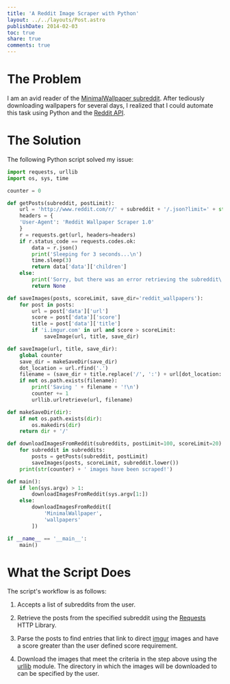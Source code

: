 ```yaml
---
title: 'A Reddit Image Scraper with Python'
layout: ../../layouts/Post.astro
publishDate: 2014-02-03
toc: true
share: true
comments: true
---
```


# The Problem

I am an avid reader of the
[MinimalWallpaper subreddit](http://www.reddit.com/r/minimalwallpaper). After
tediously downloading wallpapers for several days, I realized that I could
automate this task using Python and the
[Reddit API](http://www.reddit.com/dev/api).

# The Solution

The following Python script solved my issue:

```python
import requests, urllib
import os, sys, time

counter = 0

def getPosts(subreddit, postLimit):
    url = 'http://www.reddit.com/r/' + subreddit + '/.json?limit=' + str(postLimit)
    headers = {
    'User-Agent': 'Reddit Wallpaper Scraper 1.0'
    }
    r = requests.get(url, headers=headers)
    if r.status_code == requests.codes.ok:
        data = r.json()
        print('Sleeping for 3 seconds...\n')
        time.sleep(3)
        return data['data']['children']
    else:
        print('Sorry, but there was an error retrieving the subreddit\'s data!')
        return None

def saveImages(posts, scoreLimit, save_dir='reddit_wallpapers'):
    for post in posts:
        url = post['data']['url']
        score = post['data']['score']
        title = post['data']['title']
        if 'i.imgur.com' in url and score > scoreLimit:
            saveImage(url, title, save_dir)

def saveImage(url, title, save_dir):
    global counter
    save_dir = makeSaveDir(save_dir)
    dot_location = url.rfind('.')
    filename = (save_dir + title.replace('/', ':') + url[dot_location: dot_location + 4]).encode('utf-8')
    if not os.path.exists(filename):
        print('Saving ' + filename + '!\n')
        counter += 1
        urllib.urlretrieve(url, filename)

def makeSaveDir(dir):
    if not os.path.exists(dir):
        os.makedirs(dir)
    return dir + '/'

def downloadImagesFromReddit(subreddits, postLimit=100, scoreLimit=20):
    for subreddit in subreddits:
        posts = getPosts(subreddit, postLimit)
        saveImages(posts, scoreLimit, subreddit.lower())
    print(str(counter) + ' images have been scraped!')

def main():
    if len(sys.argv) > 1:
        downloadImagesFromReddit(sys.argv[1:])
    else:
        downloadImagesFromReddit([
            'MinimalWallpaper',
            'wallpapers'
        ])

if __name__ == '__main__':
    main()
```

# What the Script Does

The script's workflow is as follows:

1. Accepts a list of subreddits from the user.

2. Retrieve the posts from the specified subreddit using the
   [Requests](http://docs.python-requests.org/en/latest/) HTTP Library.

3. Parse the posts to find entries that link to direct
   [imgur](http://imgur.com/) images and have a score greater than the user
   defined score requirement.

4. Download the images that meet the criteria in the step above using the
   [urllib](http://docs.python.org/2/library/urllib.html) module. The directory
   in which the images will be downloaded to can be specified by the user.
